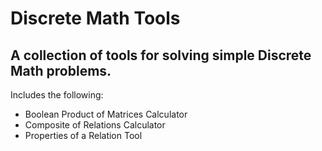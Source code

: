 # Discrete Math Tools

A collection of tools for solving simple Discrete Math problems.
---

Includes the following:
  - Boolean Product of Matrices Calculator
  - Composite of Relations Calculator
  - Properties of a Relation Tool


